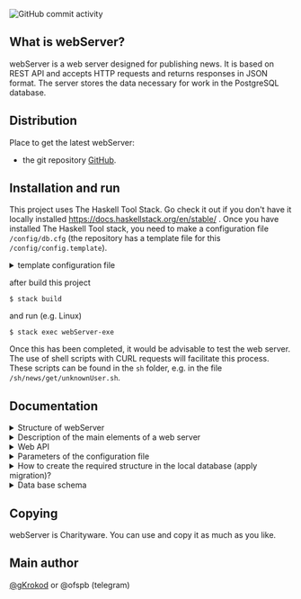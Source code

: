 ![GitHub commit activity](https://img.shields.io/github/commit-activity/t/gKrokod/webServer)


## What is webServer? ##

webServer is a web server designed for publishing news. It is based on REST API and accepts HTTP requests and returns responses in JSON format.
The server stores the data necessary for work in the PostgreSQL database.

## Distribution ##

Place to get the latest webServer: 

- the git repository [GitHub](https://github.com/gKrokod/webServer).

## Installation and run ##

This project uses The Haskell Tool Stack. Go check it out if you don't have it locally installed https://docs.haskellstack.org/en/stable/ .
Once you have installed The Haskell Tool stack, you need to make a configuration file `/config/db.cfg`  (the repository has a template file for this `/config/config.template`). 

<details><summary>template configuration file</summary>
 
	{
	  "cCreateAndFillTable": [],
	  "cHostDB": "127.0.0.1",
	  "cLimitData": 13,
	  "cLogLvl": "Debug",
	  "cNameDB": "_AlisaDataBase",
	  "cPasswordDB": "_AlisaPassword",
	  "cPortDB": "5432",
	  "cPortServer": 4221,
	  "cUserDB": "_Alisa"
	}
   
</details>

after build this project
```
$ stack build
```

and run (e.g. Linux)
```
$ stack exec webServer-exe
```
Once this has been completed, it would be advisable to test the web server. The use of shell scripts with CURL requests will facilitate this process. These scripts can be found in the `sh` folder, e.g. in the file `/sh/news/get/unknownUser.sh`. 

## Documentation ##

<details><summary>Structure of webServer</summary> <image src="config/webServer.svg" alt="structure"></details>

<details><summary>Description of the main elements of a web server</summary>

To describe the operation of a web server, it is convenient to operate with the following concepts:

- News.
- Category (synonym: rubric).
- User.
- Image.
- Client.
			 
 Now the work of the web server as intended can be described by the following theses:

- news is created and published by a specific user who has the right to do so.
- each news belongs to a certain rubric (category) and has an author (user).
- news may include different number of images.
- A client can get a list of news, users, categories and one image from the web server on request.
- if the client is a known user ([basic authentication](https://en.wikipedia.org/wiki/Basic_access_authentication "basic authentication")), the client has additional rights to:
	
		creating news - if the user has publisher rights.
		category creation, category editing, user creation - if the user has administrator rights.
		editing news - if the user is the author of the news.
    
 To operate the described concepts in the code the types `News`, `Category`, `User`, `Image` are used, which are described in the file `src/Scheme.hs` and they are also stored in the database (the database scheme is shown below). Type `Client` is described in the file `src/WebLogic.hs`, it is used for authorisation and is not stored in the database.

  Password hashes with dynamic salt are stored in the database (more details in module `src/Base/Crypto.hs`)
  
</details>

<details><summary>Web API</summary>
  
  1. /news (src/Handlers/WebLogic.hs, get news)
  
Get list of news.

	Field				Type			Description
	panigate			PanigateFromWeb		Optional. Panigate parameters.
	sort				SortFromWeb		Optional. Sort parameters.
	find				FindFromWeb		Optional. Search parameter.
	filter				[FilterItem]		Optional. Filter parameters.

The length of the resulting list of news can be limited in the request (see `PanigateFromWeb` type in the `src/Web/WebType.hs` module).
	
	Field of PanigateFromWeb	Type			Description
	offset      			Int			Optional. Offset
	limit       			Int			Optional. Maximum number of news in the response
      
The news list can be sorted in ascending and descending order by date, author, category, and number of images (see `SortFromWeb` type in the `src/Web/WebType.hs` module).

	Field of SortFromWeb		Type			Description
	columnType     			Text 			sorting option: "DataNews" | "AuthorNews" | "CategoryName" |"QuantityImages"
	sortOrder       		Text			sorting type: "Ascending" | "Descending"

You can limit the list of requested news items to only those that contain the specified string in their title or content (see `FindFromWeb` type in the `src/Web/WebType.hs` module).

	Field of FindFromWeb		Type			Description
	subString      			Text			search string
    
 You can filter the news list by author name, category name, date (since date, at date, until date), and by the presence of a specified substring in the title or content (see `FilterFromWeb` type in the `src/Web/WebType.hs` module).

	Field of FilterItem		Type			Description
	contents  			Text     		filter predicate (Day or text)
	tag      			Text			filter type: "FilterDataAt" | "FilterDataUntil" | "FilterDataSince" | "FilterAuthorName" | "FilterCategoryLabel" | "FilterTitleFind" | "FilterContentFind"
    
Example request (`sh/news/get` folder):
 
	curl -v 'login1:qpass1@127.0.0.1:4221/news?panigate=%7B"offset"%3A1%2C"limit"%3A7%7D&filter=%5B%7B"contents"%3A"2023-01-01"%2C"tag"%3A"FilterDataSince"%7D%2C%7B"contents"%3A"user"%2C"tag"%3A"FilterTitleFind"%7D%5D&sort=%7B"columnType"%3A"QuantityImages"%2C"sortOrder"%3A"Ascending"%7D&find=%7B"subString"%3A"and"%7D'
	
The body of the response will contain the list of news, e.g.

	[{"author":"user3","content":"Good is good. Photo 1 and 3","created":"2024-08-06T08:22:14.278486Z","images":["/images?id=1","/images?id=3"],"isPublisher":true,"labels":["Good","Warrior","NewMan","Woman","Abstract"],"title":"News 3 about Good from user 3"}]
   
  2. /news/create (src/Handlers/WebLogic.hs, create news)
  
Create a new news.  
    
Information about a new news should be passed in the request body in JSON format (see `NewsFromWeb` type in the `src/Web/WebType.hs` module)
    
	Field of NewsFromWeb		Type			Description
	title      			Text			Unique news identifier
	login      			Text			Unique user identifier
	label      			Text			Unique category identifier
	content      			Text		
	images      			[Image]  		Image parameters: header and base64
	isPublish      			Bool   			true = Publish the news		
    
The image is described by a header and base64 encoded content:

	Field of Image			Type			Description
	header     			Text		
	base64      			Text			content encoded in Base64

Example request (folder `sh/news/create`):

	curl -v -X POST login2:qpass2@127.0.0.1:4221/news/create -H "Content-Type: application/json" -d '{"title":"News from SH script","isPublish":true,"login":"login2","label":"Witch","content":"New text about news from sh","images":[{"imageHeader":"image","imageBase64":"kartinka for news sh"},{"imageHeader":"image2 sh","imageBase64":"kartinka for news sh"}]}'

If the news are successfully created, the web server will respond with a response status message "200 OK", and a text in the body "All ok. status 200\n", e.g.

	HTTP/1.1 200 OK
	Transfer-Encoding: chunked
	Date: Tue, 06 Aug 2024 19:25:38 GMT
	Server: Warp/3.3.31
	    
	All ok. status 200
  
In case of an error, the web server will respond with a message with a response status of "404 Not Found", and a text in the body "Not ok. status 404\n", e.g.

	HTTP/1.1 404 Not Found
	Transfer-Encoding: chunked
	Date: Tue, 06 Aug 2024 12:26:00 GMT
	Server: Warp/3.3.31
	        
	Not ok. status 404

  3. /news/edit (src/Handlers/WebLogic.hs, edit news)
  
Edit a news.  
    
Information about how and what news should be edited should be presented in the request body in JSON format (see `EditNewsFromWeb` type in the `src/Web/WebType.hs` module)
    
	Field of EditNewsFromWeb	Type			Description
	title      			Text			Unique news identifier
	newTitle      			Text			Optional. New value title
	newLogin      			Text			Optional. New value login
	newLabel      			Text			Optional. New value label
	newContent      		Text			Optional. new value content
	images      			[Image]  		Optional. New images.
	newIsPublish      		Bool   			Optional. New value isPublish
	 	    	    
The image is described by a header and base64 encoded content:

	Field of Image			Type			Description
	header      			Text		
	base64      			Text			content encoded in Base64
 
Example request (`sh/news/edit` folder):
    
	curl -v -X POST login1:qpass1@127.0.0.1:4221/news/edit -H "Content-Type: application/json" -d '{"title":"News 4 about Evil from user 1", "newTitle":"Edit EDIT EDIT EDIT EDIT News 4", "newIsPublish":true,"newLogin":"login2","newLabel":"Good","newContent":"Edit Text about man now","images":[{"imageHeader":"edit image","imageBase64":"edit kartinka for news sh"}]}'

If the news is successfully edited, the web server will respond with a response status message "200 OK", and a text in the body "All ok. status 200\n", e.g.

	HTTP/1.1 200 OK
	Transfer-Encoding: chunked
	Date: Tue, 06 Aug 2024 19:12:56 GMT
	Server: Warp/3.3.31

	All ok. status 200

In case of an error, the web server will respond with a message with a response status of "404 Not Found", and a text in the body "Not ok. status 404\n", e.g.

	HTTP/1.1 404 Not Found
	Transfer-Encoding: chunked
	Date: Tue, 06 Aug 2024 19:13:17 GMT
	Server: Warp/3.3.31
	
	Not ok. status 404 

  4. /users (src/Handlers/WebLogic.hs, get users)
  
Get list of users.

	Field				Type			Description
	panigate			PanigateFromWeb		Optional. Panigate parameters: offset and limit

The length of the resulting list of users can be limited in the request (see `PanigateFromWeb` type in the `src/Web/WebType.hs` module).
	    
	Field of PanigateFromWeb	Type			Description
	offset      			Int			Optional. Offset
	limit       			Int			Optional. Maximum number of users in the response

Example request (`sh/users/get` folder):
 
	curl -v '127.0.0.1:4221/users?panigate=%7B"offset"%3A1%2C"limit"%3A2%7D'
	
The body of the response will contain the panigated list of users, e.g.

	[{"created":"2024-08-06T08:22:14.273552Z","isAdmin":true,"isPublisher":true,"login":"login2","name":"user2"},{"created":"2024-08-06T08:22:14.273687Z","isAdmin":false,"isPublisher":true,"login":"login3","name":"user3"}]
  
  5. /users/create (src/Handlers/WebLogic.hs, create user)
  
Create a new user.  
    
Information about a new user should be passed in the request body in JSON format (see `UserFromWeb` type in the `src/Web/WebType.hs` module)
    
	Field of UserFromWeb		Type			Description
	name      			Text		
	login      			Text			Unique user identifier
	password     			Text		
	isAdmin      			Bool   			true = The user has administrator rights
	isPublisher      		Bool   			true = The user has publisher rights		
    
Example request (`sh/users/create` folder):
    
	curl -v -X POST login1:qpass1@127.0.0.1:4221/users/create -H "Content-Type: application/json" -d '{"isAdmin":true,"isPublisher":true,"login":"Дагер","name":"Петр","password":"qwerty"}'

If the user are successfully created, the web server will respond with a response status message "200 OK", and a text in the body "All ok. status 200\n", e.g.

	HTTP/1.1 200 OK
	Transfer-Encoding: chunked
	Date: Tue, 06 Aug 2024 19:15:38 GMT
	Server: Warp/3.3.31
	    
	All ok. status 200
  
In case of an error, the web server will respond with a message with a response status of "404 Not Found", and a text in the body "Not ok. status 404\n", e.g.

	HTTP/1.1 404 Not Found
	Transfer-Encoding: chunked
	Date: Tue, 06 Aug 2024 12:16:00 GMT
	Server: Warp/3.3.31
	    
	Not ok. status 404

6. /categories (src/Handlers/WebLogic.hs, get categories)
  
Get list of categories.

	Field				Type			Description
	panigate			PanigateFromWeb		Optional. Panigate parameters: offset and limit
	
The length of the resulting list of categories can be limited in the request (see `PanigateFromWeb` type in the `src/Web/WebType.hs` module).  

	Field of PanigateFromWeb	Type			Description
	offset      			Int			Optional. Offset
	limit       			Int			Optional. Maximum number of categories in the response

Example request (`sh/users/get` folder):
 
	curl -v '127.0.0.1:4221/users?panigate=%7B"offset"%3A1%2C"limit"%3A7%7D'
	
The body of the response will contain the panigated list of catgories, e.g.

	[{"label":"Man"},{"label":"Woman"},{"label":"Warrior"},{"label":"Archer"},{"label":"Neutral"},{"label":"Evil"},{"label":"Good"}]
  
  7. /categories/create (src/Handlers/WebLogic.hs, create category)
  
 Create a new category.  
    
Information about a new category should be passed in the request body in JSON format (see `CategoryFromWeb` type in the `src/Web/WebType.hs` module)
    
	Field of CategoryFromWeb	Type			Description
	label     			Text			Unique category identifier
	parent       			Text			Optional. category identifier
       
Example request (`sh/categories/create` folder):
    
	curl -v -X POST login1:qpass1@127.0.0.1:4221/categories/create -H "Content-Type: application/json" -d '{"label":"Angel","parent":"Abstract"}'

If the category are successfully created, the web server will respond with a response status message "200 OK", and a text in the body "All ok. status 200\n", e.g.

	HTTP/1.1 200 OK
	Transfer-Encoding: chunked
	Date: Tue, 06 Aug 2024 19:12:56 GMT
	Server: Warp/3.3.31
	
	All ok. status 200

In case of an error, the web server will respond with a message with a response status of "404 Not Found", and a text in the body "Not ok. status 404\n", e.g.

	HTTP/1.1 404 Not Found
	Transfer-Encoding: chunked
	Date: Tue, 06 Aug 2024 19:13:17 GMT
	Server: Warp/3.3.31
	
	Not ok. status 404


  8. /categories/edit (src/Handlers/WebLogic.hs, edit category)
  
Edit a category.  
    
Information about how and what category should be edited should be presented in the request body in JSON format (see `EditCategoryFromWeb` type in the `src/Web/WebType.hs` module)
    
	Field of EditCategoryFromWeb	Type			Description
	label      			Text			Unique category identifier
	newlabel     			Text			Optional. New value label
	parent       			Text			Optional. New value parent

Example request (`sh/categories/edit` folder):
    
	curl -v -X POST login1:qpass1@127.0.0.1:4221/categories/edit -H "Content-Type: application/json" -d '{"label":"Man","newlabel":"NewMan","newparent":"Woman"}'

If the category is successfully edited, the web server will respond with a response status message "200 OK", and a text in the body "All ok. status 200\n", e.g.

	HTTP/1.1 200 OK
	Transfer-Encoding: chunked
	Date: Tue, 06 Aug 2024 19:12:56 GMT
	Server: Warp/3.3.31
	
	All ok. status 200

In case of an error, the web server will respond with a message with a response status of "404 Not Found", and a text in the body "Not ok. status 404\n", e.g.
	
	HTTP/1.1 404 Not Found
	Transfer-Encoding: chunked
	Date: Tue, 06 Aug 2024 19:13:17 GMT
	Server: Warp/3.3.31
	
	Not ok. status 404
  
  9. /images  (src/Handlers/WebLogic.hs, get image)

Get an image with a specific Id in the database.
    
	Field				Type			Description
	id				Int			Unique image identifier
    
Example request (`sh/images/get` folder):

	curl "127.0.0.1:4221/images?id=1" --output -    

The response header will be Content-Type, e.g.. `Content-Type: image/jpeg`. The body of the response will be the image.

</details>

<details><summary>Parameters of the configuration file</summary>
  
  1. cCreateAndFillTable

	"cCreateAndFillTable": [] - create and fill test data for the database tables. Recommended for the first launch.
	
	"cCreateAndFillTable": null, do not configure the database. Recommended for subsequent launches.
  
  2. cHostDB
    
    address to connect to the database,
	e.g. "cHostDB": "127.0.0.1"
   
  3. cLimitData
    
    Pagination values. Maximum number of elements returned in the list from the server, 
	e.g. "cLimitData": 13
    
  4. cLogLvl
    
    Allows you to enable or disable the levels of logs displayed ("Debug" < "Warning" < "Error" < "Fatal").The minimum level is set,
	e.g. "cLogLvl": "Debug"

  5. cNameDB
    
    The name of the database that will be used for the connection, e.g. "cNameDB": "_AlisaDataBase"
  
  6. cPasswordDB
    
    The password of the database user that will be used to connect, e.g. "cPasswordDB": "_AlisaPassword"
  
  7. cPortDB
    
	The port number through which the connection to the database will be made, e.g. "cPortDB": "5432"
  
  8. cPortServer
    
	The port number on which the web server will accept requests, e.g. "cPortServer": 4221

  9. cUserDB
    
	The username that will be used to connect to the database, e.g. "cUserDB": "_Alisa"
</details>

<details><summary>How to create the required structure in the local database (apply migration)?</summary> 

  Before starting the server, you must set the `cCreateAndFillTable` parameter in the `/config/db.cfg` configuration file as follows:
	
	> "cCreateAndFillTable": [] 

</details>

<details><summary>Data base schema</summary> <image src="config/scheme.png" alt="Data base schema"></details>

## Copying ##

webServer is Charityware.  You can use and copy it as much as you like.

## Main author ##

[@gKrokod](https://github.com/gKrokod) or @ofspb (telegram)
